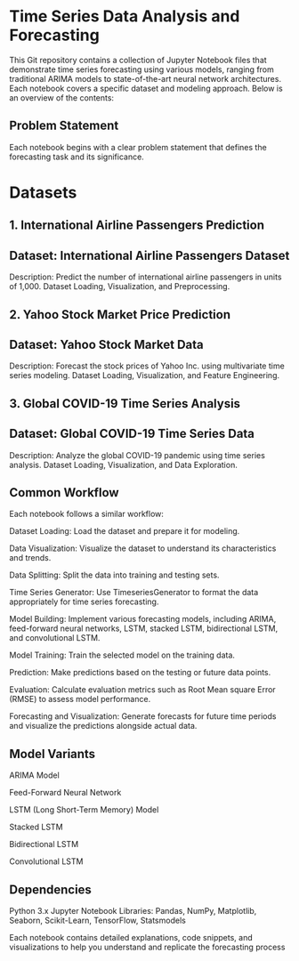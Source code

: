 # Time Series Data Analysis and Forecasting

This Git repository contains a collection of Jupyter Notebook files that demonstrate time series forecasting using various models, ranging from traditional ARIMA models to state-of-the-art neural network architectures. Each notebook covers a specific dataset and modeling approach. Below is an overview of the contents:

## Problem Statement
Each notebook begins with a clear problem statement that defines the forecasting task and its significance.

# Datasets
## 1. International Airline Passengers Prediction
## Dataset: International Airline Passengers Dataset
Description: Predict the number of international airline passengers in units of 1,000.
Dataset Loading, Visualization, and Preprocessing.
## 2. Yahoo Stock Market Price Prediction
## Dataset: Yahoo Stock Market Data
Description: Forecast the stock prices of Yahoo Inc. using multivariate time series modeling.
Dataset Loading, Visualization, and Feature Engineering.
## 3. Global COVID-19 Time Series Analysis
## Dataset: Global COVID-19 Time Series Data
Description: Analyze the global COVID-19 pandemic using time series analysis.
Dataset Loading, Visualization, and Data Exploration.

## Common Workflow
Each notebook follows a similar workflow:

Dataset Loading: Load the dataset and prepare it for modeling.

Data Visualization: Visualize the dataset to understand its characteristics and trends.

Data Splitting: Split the data into training and testing sets.

Time Series Generator: Use TimeseriesGenerator to format the data appropriately for time series forecasting.

Model Building: Implement various forecasting models, including ARIMA, feed-forward neural networks, LSTM, stacked LSTM, bidirectional LSTM, and convolutional LSTM.

Model Training: Train the selected model on the training data.

Prediction: Make predictions based on the testing or future data points.

Evaluation: Calculate evaluation metrics such as Root Mean square Error (RMSE) to assess model performance.

Forecasting and Visualization: Generate forecasts for future time periods and visualize the predictions alongside actual data.

## Model Variants

ARIMA Model

Feed-Forward Neural Network

LSTM (Long Short-Term Memory) Model

Stacked LSTM

Bidirectional LSTM

Convolutional LSTM

## Dependencies

Python 3.x
Jupyter Notebook
Libraries: Pandas, NumPy, Matplotlib, Seaborn, Scikit-Learn, TensorFlow, Statsmodels

Each notebook contains detailed explanations, code snippets, and visualizations to help you understand and replicate the forecasting process
